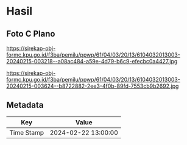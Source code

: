 # Hasil

## Foto C Plano

https://sirekap-obj-formc.kpu.go.id/f3ba/pemilu/ppwp/61/04/03/20/13/6104032013003-20240215-003218--a08ac484-a59e-4d79-b6c9-efecbc0a4427.jpg

https://sirekap-obj-formc.kpu.go.id/f3ba/pemilu/ppwp/61/04/03/20/13/6104032013003-20240215-003624--b8722882-2ee3-4f0b-89fd-7553cb9b2692.jpg


## Metadata

| Key        | Value               |
| ---------- | ------------------- |
| Time Stamp | 2024-02-22 13:00:00 |



